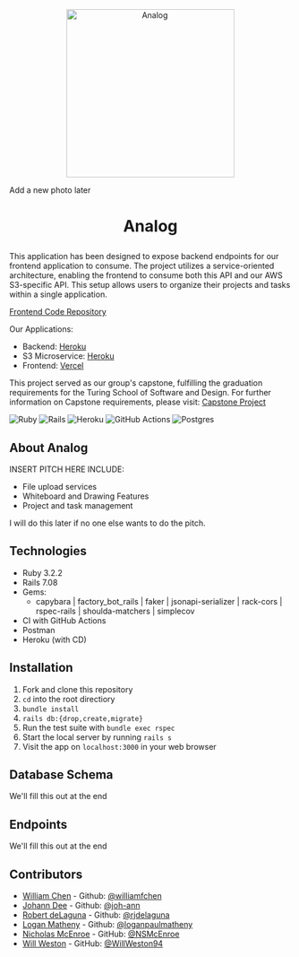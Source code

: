 <div align="center">
  <img src="https://avatars.githubusercontent.com/u/152443257?s=96&v=4" alt="Analog" width="300" height="auto" />
</div>

Add a new photo later

# <p align="center"> Analog </p>

This application has been designed to expose backend endpoints for our frontend application to consume. The project utilizes a service-oriented architecture, enabling the frontend to consume both this API and our AWS S3-specific API. This setup allows users to organize their projects and tasks within a single application.

[Frontend Code Repository](https://github.com/analog-m4/analog_fe)

Our Applications:
- Backend: [Heroku](https://analog-be-18680af1ea7c.herokuapp.com/)
- S3 Microservice: [Heroku](https://s3-direct-upload-microservice-a2d4cfd91078.herokuapp.com/)
- Frontend: [Vercel](https://analog-fe.vercel.app/)

This project served as our group's capstone, fulfilling the graduation requirements for the Turing School of Software and Design. For further information on Capstone requirements, please visit: [Capstone Project](https://mod4.turing.edu/projects/capstone/)

![Ruby](https://img.shields.io/badge/ruby-%23CC342D.svg?style=for-the-badge&logo=ruby&logoColor=white) ![Rails](https://img.shields.io/badge/rails-%23CC0000.svg?style=for-the-badge&logo=ruby-on-rails&logoColor=white) ![Heroku](https://img.shields.io/badge/heroku-%23430098.svg?style=for-the-badge&logo=heroku&logoColor=white) ![GitHub Actions](https://img.shields.io/badge/github%20actions-%232671E5.svg?style=for-the-badge&logo=githubactions&logoColor=white) ![Postgres](https://img.shields.io/badge/postgres-%23316192.svg?style=for-the-badge&logo=postgresql&logoColor=white)

## About Analog

INSERT PITCH HERE
INCLUDE: 
- File upload services
- Whiteboard and Drawing Features
- Project and task management

I will do this later if no one else wants to do the pitch.  

## Technologies
- Ruby 3.2.2
- Rails 7.08
- Gems:
  - capybara | factory_bot_rails | faker | jsonapi-serializer |  rack-cors | rspec-rails | shoulda-matchers | simplecov 
- CI with GitHub Actions
- Postman
- Heroku (with CD)

## Installation
1. Fork and clone this repository
2. `cd` into the root directiory
3. `bundle install`
4. `rails db:{drop,create,migrate}`
5. Run the test suite with `bundle exec rspec`
6. Start the local server by running `rails s`
7. Visit the app on `localhost:3000` in your web browser

## Database Schema

We'll fill this out at the end

## Endpoints

We'll fill this out at the end

## Contributors

- [William Chen](https://www.linkedin.com/in/williamfchen/) - Github: [@williamfchen](https://github.com/williamfchen)
- [Johann Dee](https://www.linkedin.com/in/johanndee/) - Github: [@joh-ann](https://github.com/joh-ann)
- [Robert deLaguna](https://www.linkedin.com/in/robert-delaguna/) - Github: [@rjdelaguna](https://github.com/rjdelaguna)
- [Logan Matheny](https://www.linkedin.com/in/loganpmatheny/) - Github: [@loganpaulmatheny](https://github.com/loganpaulmatheny)
- [Nicholas McEnroe](https://www.linkedin.com/in/nicholasmcenroe/) - GitHub: [@NSMcEnroe](https://github.com/NSMcEnroe)
- [Will Weston](https://www.linkedin.com/in/weston-william/) - GitHub: [@WillWeston94](https://github.com/WillWeston94)



